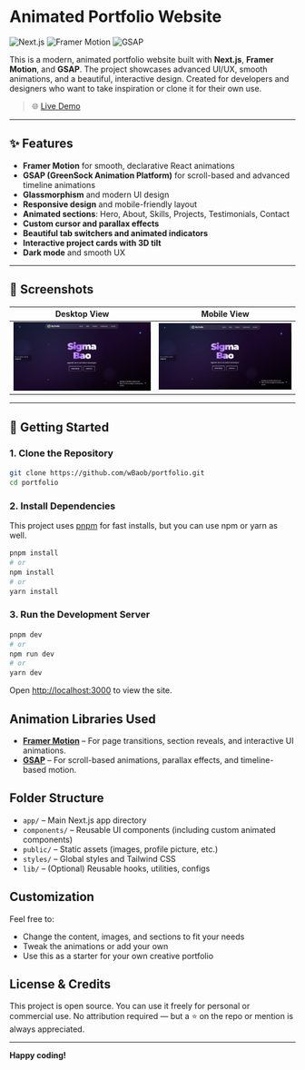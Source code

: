 # Animated Portfolio Website

![Next.js](https://img.shields.io/badge/Next.js-000?style=for-the-badge&logo=nextdotjs)
![Framer Motion](https://img.shields.io/badge/Framer%20Motion-EF0182?style=for-the-badge&logo=framer)
![GSAP](https://img.shields.io/badge/GSAP-88CE02?style=for-the-badge&logo=greensock)

This is a modern, animated portfolio website built with **Next.js**, **Framer Motion**, and **GSAP**. The project showcases advanced UI/UX, smooth animations, and a beautiful, interactive design. Created for developers and designers who want to take inspiration or clone it for their own use.

> 🌐 [Live Demo](https://baocidal.vercel.app)

---

## ✨ Features

- **Framer Motion** for smooth, declarative React animations
- **GSAP (GreenSock Animation Platform)** for scroll-based and advanced timeline animations
- **Glassmorphism** and modern UI design
- **Responsive design** and mobile-friendly layout
- **Animated sections**: Hero, About, Skills, Projects, Testimonials, Contact
- **Custom cursor and parallax effects**
- **Beautiful tab switchers and animated indicators**
- **Interactive project cards with 3D tilt**
- **Dark mode** and smooth UX

---

## 📸 Screenshots

| Desktop View                                                                                                | Mobile View                                                                                               |
| ----------------------------------------------------------------------------------------------------------- | --------------------------------------------------------------------------------------------------------- |
| ![Desktop Screenshot](https://raw.githubusercontent.com/wBaob/portfolio/main/public/screenshot-desktop.png) | ![Mobile Screenshot](https://raw.githubusercontent.com/wBaob/portfolio/main/public/screenshot-mobile.png) |

---

## 🚀 Getting Started

### 1. Clone the Repository

```bash
git clone https://github.com/wBaob/portfolio.git
cd portfolio
```

### 2. Install Dependencies

This project uses [pnpm](https://pnpm.io/) for fast installs, but you can use npm or yarn as well.

```bash
pnpm install
# or
npm install
# or
yarn install
```

### 3. Run the Development Server

```bash
pnpm dev
# or
npm run dev
# or
yarn dev
```

Open [http://localhost:3000](http://localhost:3000) to view the site.

## Animation Libraries Used

- [**Framer Motion**](https://www.framer.com/motion/) – For page transitions, section reveals, and interactive UI animations.
- [**GSAP**](https://greensock.com/gsap/) – For scroll-based animations, parallax effects, and timeline-based motion.

## Folder Structure

- `app/` – Main Next.js app directory
- `components/` – Reusable UI components (including custom animated components)
- `public/` – Static assets (images, profile picture, etc.)
- `styles/` – Global styles and Tailwind CSS
- `lib/` – (Optional) Reusable hooks, utilities, configs

## Customization

Feel free to:

- Change the content, images, and sections to fit your needs
- Tweak the animations or add your own
- Use this as a starter for your own creative portfolio

## License & Credits

This project is open source. You can use it freely for personal or commercial use.
No attribution required — but a ⭐ on the repo or mention is always appreciated.

---

**Happy coding!**
